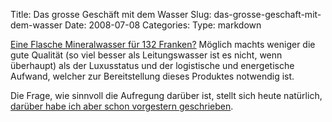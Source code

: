 Title: Das grosse Geschäft mit dem Wasser
Slug: das-grosse-geschaft-mit-dem-wasser
Date: 2008-07-08
Categories:
Type: markdown

[Eine Flasche Mineralwasser für 132 Franken?](http://www.blick.ch/news/schweiz/milliarden-business-mineralwasser-95109) Möglich machts weniger die gute Qualität (so viel besser als Leitungswasser ist es nicht, wenn überhaupt) als der Luxusstatus und der logistische und energetische Aufwand, welcher zur Bereitstellung dieses Produktes notwendig ist.

Die Frage, wie sinnvoll die Aufregung darüber ist, stellt sich heute natürlich, [darüber habe ich aber schon vorgestern geschrieben](http://spinlock.ch/blog/2008/07/07/mineralwasser-umweltschutz-auswuchse/).
